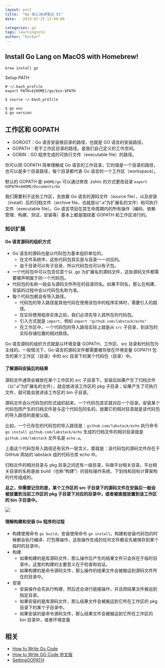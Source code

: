 ```yaml
---
layout: post
title:  "Go 核心36讲笔记 01"
date:   2019-02-25 13:00:00

categories: go
tags: learningnote
author: "Victor"
---
```


## Install Go Lang on MacOS with Homebrew!

```bash
brew install go
```

Setup PATH

```
# ~/.bash_profile
export PATH=${HOME}/go/bin:$PATH
```

```bash
$ source ~/.bash_profile
```

```bash
$ go env
$ go version
```

## 工作区和 GOPATH

* GOROOT：Go 语言安装根目录的路径，也就是 GO 语言的安装路径。
* GOPATH：若干工作区目录的路径。是我们自己定义的工作空间。
* GOBIN：GO 程序生成的可执行文件（executable file）的路径。

你可以把 GOPATH 简单理解成 Go 语言的工作目录，它的值是一个目录的路径，也可以是多个目录路径，每个目录都代表 Go 语言的一个工作区（workspace）。

默认的 GOPATH 是 `$HOME/go` 可以通过修改 .zshrc 的方式更改目录 `export GOPATH=$HOME/Documents/Go`

我们需要利于这些工作区，去放置 Go 语言的源码文件（source file），以及安装（install）后的归档文件（archive file，也就是以“.a”为扩展名的文件）和可执行文件（executable file）。Go 语言项目在其生命周期内的所有操作（编码、依赖管理、构建、测试、安装等）基本上都是围绕着 GOPATH 和工作区进行的。

### 知识扩展

#### Go 语言源码的组织方式

* Go 语言的源码也是以代码包为基本组织单位的。
  * 在文件系统中，这些代码包其实是与目录一一对应的。
  * 由于目录可以有子目录，所以代码包也可以有子包。
* 一个代码包中可以包含任意个以 .go 为扩展名的源码文件，这些源码文件都需要被声明属于同一个代码包。
* 代码包的名称一般会与源码文件所在的目录同名。如果不同名，那么在构建、安装的过程中会以代码包名称为准。
* 每个代码包都会有导入路径。
  * 代码包的导入路径是其他代码在使用该包中的程序实体时，需要引入的路径。
  * 在实际使用程序实体之前，我们必须先导入其所在的代码包。
  * 引入方式就是 `import`，例如 `import "github.com/labstack/echo"`
  * 在工作区中，一个代码包的导入路径实际上就是从 `src` 子目录，到该包的实际存储位置的相对路径。

Go 语言源码的组织方式就是以环境变量 GOPATH、工作区、src 目录和代码包为主线的。一般情况下，Go 语言的源码文件都需要被存放在环境变量 GOPATH 包含的某个工作区（目录）中的 src 目录下的某个代码包（目录）中。

#### 了解源码安装后的结果

源码文件通常会被放在某个工作区的 src 子目录下。安装后如果产生了归档文件（以“.a”为扩展名的文件），就会放进该工作区的 pkg 子目录；如果产生了可执行文件，就可能会放进该工作区的 bin 子目录。

源码文件会以代码包的形式组织起来，一个代码包其实就对应一个目录。安装某个代码包而产生的归档文件是与这个代码包同名的。放置它的相对目录就是该代码包的导入路径的直接父级。

比如，一个已存在的代码包的导入路径是：`github.com/labstack/echo` 执行命令 `go install github.com/labstack/echo` 生成的归档文件的相对目录就是 `github.com/labstack` 文件名是 `echo.a`。

上面这个代码包导入路径还有另外一层含义，那就是：该代码包的源码文件存在于 GitHub 网站的 labstack 组的代码仓库 echo 中。

归档文件的相对目录与 pkg 目录之间还有一级目录，叫做平台相关目录。平台相关目录的名称是由 build（也称“构建”）的目标操作系统、下划线和目标计算架构的代号组成的。

**总之，你需要记住的是，某个工作区的 src 子目录下的源码文件在安装后一般会被放置到当前工作区的 pkg 子目录下对应的目录中，或者被直接放置到该工作区的 bin 子目录中。**

![](https://static001.geekbang.org/resource/image/2f/3c/2fdfb5620e072d864907870e61ae5f3c.png)

#### 理解构建和安装 Go 程序的过程

* 构建使用命令 `go build`，安装使用命令 `go install`。构建和安装代码包的时候都会执行编译、打包等操作，这些操作生成的任何文件都会先被保存到某个临时的目录中。
* 构建
  * 如果构建的是库源码文件，那么操作后产生的结果文件只会存在于临时目录中。这里的构建的主要意义在于检查和验证。
  * 如果构建的是命令源码文件，那么操作的结果文件会被搬运到源码文件所在的目录中。
* 安装
  * 安装操作会先执行构建，然后还会进行链接操作，并且把结果文件搬运到指定目录。
  * 如果安装的是库源码文件，那么结果文件会被搬运到它所在工作区的 pkg 目录下的某个子目录中。
  * 如果安装的是命令源码文件，那么结果文件会被搬运到它所在工作区的 bin 目录中，或者环境变量

## 相关

* [How to Write Go Code](https://golang.org/doc/code.html)
* [How to Write GO Code 中文版](https://www.jianshu.com/p/46a2876f3b00)
* [SettingGOPATH](https://github.com/golang/go/wiki/SettingGOPATH)
